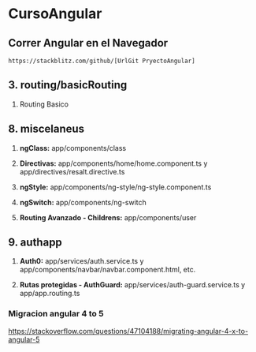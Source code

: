 # CursoAngular

## Correr Angular en el Navegador

`https://stackblitz.com/github/[UrlGit PryectoAngular]`

## 3. routing/basicRouting

1. Routing Basico

## 8. miscelaneus

1. **ngClass:** app/components/class

1. **Directivas:** app/components/home/home.component.ts y app/directives/resalt.directive.ts

1. **ngStyle:** app/components/ng-style/ng-style.component.ts

1. **ngSwitch:** app/components/ng-switch

1. **Routing Avanzado - Childrens:** app/components/user

## 9. authapp

1. **Auth0:** app/services/auth.service.ts y app/components/navbar/navbar.component.html, etc.

1. **Rutas protegidas - AuthGuard:** app/services/auth-guard.service.ts y app/app.routing.ts

### Migracion angular 4 to 5

https://stackoverflow.com/questions/47104188/migrating-angular-4-x-to-angular-5
